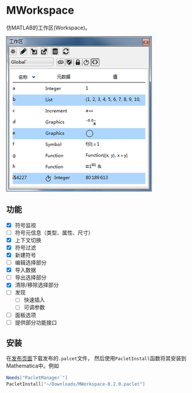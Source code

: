 # MWorkspace

仿MATLAB的工作区(Workspace)。

![demo](/demo.png)

## 功能

- [x] 符号监视
- [ ] 符号元信息（类型、属性、尺寸）
- [x] 上下文切换
- [x] 符号过滤
- [x] 新建符号
- [ ] 编辑选择部分
- [x] 导入数据
- [ ] 导出选择部分
- [x] 清除/移除选择部分
- [ ] 发现
  - [ ] 快速插入
  - [ ] 可调参数
- [ ] 面板选项
- [ ] 提供部分功能接口

## 安装

在[发布页面](https://github.com/miRoox/MWorkspace/releases)下载发布的`.palcet`文件，
然后使用`PacletInstall`函数将其安装到Mathematica中。例如

```mathematica
Needs["PacletManager`"]
PacletInstall["~/Downloads/MWorkspace-0.2.0.paclet"]
```
